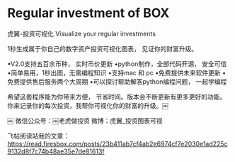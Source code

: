 # Regular investment of BOX
虎翼-投资可视化 Visualize your regular investments

1秒生成属于你自己的数字资产投资可视化图表， 见证你的财富升级。

•V2.0支持五百余币种， 实时币价更新
•python制作，全部代码开源， 安全可信
•简单易用，1秒出图，无需编程知识
•支持mac 和 pc
•免费提供未来软件更新
•免费提供售后服务两个大周期
•可以探讨帮助解答python编程问题， 一起学编程

希望这套程序能为你带来方便， 节省时间。版本会不断更新有更多更好的功能。 
你来记录你的每次投资，我帮你可视化你的财富的升级。￼

￼
微信公众号：￼老虎做投资
微博：虎翼_投资图表可视

飞帖阅读站我的文章：https://read.firesbox.com/posts/23b411ab7cf4ab2e6974cf7e2030e1ad225c9132d8f7c74b48ae35e7de81613f



